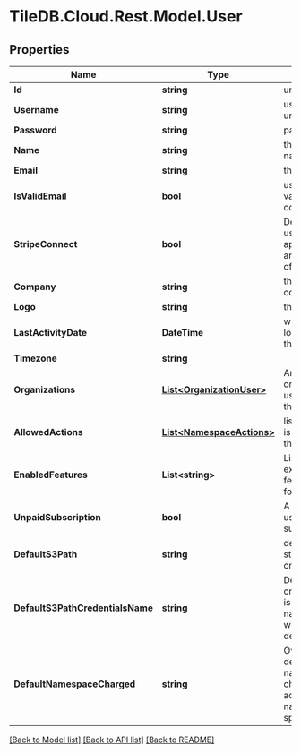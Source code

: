 
# TileDB.Cloud.Rest.Model.User

## Properties

Name | Type | Description | Notes
------------ | ------------- | ------------- | -------------
**Id** | **string** | unique id of user | [optional] 
**Username** | **string** | username must be unique | 
**Password** | **string** | password | [optional] 
**Name** | **string** | the user&#39;s full, real name | [optional] 
**Email** | **string** | the user&#39;s email | [optional] 
**IsValidEmail** | **bool** | user&#39;s email is validated to be correct | [optional] [readonly] 
**StripeConnect** | **bool** | Denotes that the user is able to apply pricing to arrays by means of Stripe Connect | [optional] [readonly] 
**Company** | **string** | the user&#39;s company | [optional] 
**Logo** | **string** | the user&#39;s logo | [optional] 
**LastActivityDate** | **DateTime** | when the user last logged in (set by the server) | [optional] [readonly] 
**Timezone** | **string** |  | [optional] 
**Organizations** | [**List&lt;OrganizationUser&gt;**](OrganizationUser.md) | Array of organizations a user is part of and their roles | [optional] [readonly] 
**AllowedActions** | [**List&lt;NamespaceActions&gt;**](NamespaceActions.md) | list of actions user is allowed to do on this organization | [optional] 
**EnabledFeatures** | **List&lt;string&gt;** | List of extra/optional/beta features to enable for namespace | [optional] [readonly] 
**UnpaidSubscription** | **bool** | A notice that the user has an unpaid subscription | [optional] [readonly] 
**DefaultS3Path** | **string** | default s3 path to store newly created notebooks | [optional] 
**DefaultS3PathCredentialsName** | **string** | Default s3 path credentials name is the credentials name to use along with default_s3_path | [optional] 
**DefaultNamespaceCharged** | **string** | Override the default namespace charged for actions when no namespace is specified | [optional] 

[[Back to Model list]](../README.md#documentation-for-models)
[[Back to API list]](../README.md#documentation-for-api-endpoints)
[[Back to README]](../README.md)


